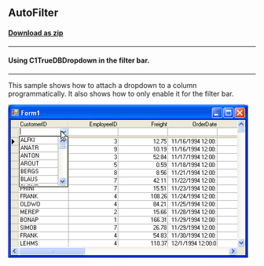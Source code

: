 ## AutoFilter
#### [Download as zip](https://grapecity.github.io/DownGit/#/home?url=https://github.com/GrapeCity/ComponentOne-WinForms-Samples/tree/master/NetFramework\TrueDBGrid\VB\AutoFilter)
____
#### Using C1TrueDBDropdown in the filter bar.
____
This sample shows how to attach a dropdown to a column programmatically.
It also shows how to only enable it for the filter bar.

![screenshot](screenshot.png)

